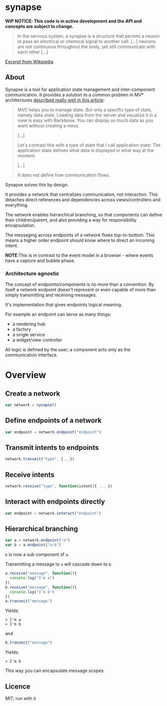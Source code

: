 synapse
========

**WIP NOTICE: This code is in active development and the API and concepts are subject to change.**

> In the nervous system, a synapse is a structure that permits a neuron
> to pass an electrical or chemical signal to another cell.
> [...] neurons are not continuous throughout the body,
> yet still communicate with each other [...]

[Excerpt from Wikipedia](http://en.m.wikipedia.org/wiki/Synapse)

## About

Synapse is a tool for application state management and inter-component communication.
It provides a solution to a common problem in MV* architectures
[described really well in this article](http://www.code-experience.com/why-you-might-not-need-mvc-with-reactjs/):

> MVC helps you to manage state. But only a specific type of state, namely data state.
> Loading data from the server and visualize it in a view is easy with Backbone.
> You can display as much data as you want without creating a mess.
>
> [...]
>
> Let's contrast this with a type of state that I call application state:
> The application state defines what data is displayed in what way at the moment.
>
> [...]
>
> It does not define how communication flows.

Synapse solves this by design.

It provides a network that centralizes communication, not interaction.
This detaches direct references and dependencies across views/controllers and everything.

The network enables hierarchical branching, so that components can define their children/parent,
and also providing a way for responsibility encapsulation.

The messaging across endpoints of a network flows top-to-bottom.
This means a higher order endpoint should know where to direct an incoming intent.

**NOTE**:This is in contrast to the event model in a browser - where events have a capture and bubble phase.

### Architecture agnostic

The concept of endpoints/components is no more than a convention.
By itself a network endpoint doesn't represent or even capable of more than simply
transmitting and receiving messages.

It's implementation that gives endpoints logical meaning.

For example an endpoint can serve as many things:

  - a rendering hub
  - a factory
  - a single service
  - a widget/view controller

All logic is defined by the user; a component acts only as the communication interface.

# Overview

## Create a network

```js
var network = synapse()
```

## Define endpoints of a network

```js
var endpoint = network.endpoint("endpoint")
```

## Transmit intents to endpoints

```js
network.transmit("type", {...})
```

## Receive intents

```js
network.receive("type", function(intent){ ... })
```

## Interact with endpoints directly

```js
var endpoint = network.interact("endpoint")
```

## Hierarchical branching

```js
var a = network.endpoint("a")
var b = a.endpoint("a:b")
```
`b` is now a sub component of `a`.

Transmitting a message to `a` will cascade down to `b`.

```js
a.receive("message", function(){
  console.log("I'm a")
})
b.receive("message", function(){
  console.log("I'm b")
})
a.transmit("message")
```
Yields:
```
> I'm a
> I'm b
```
and
```js
b.transmit("message")
```
Yields:
```
> I'm b
```

This way you can encapsulate message scopes.

## Licence

MIT; run with it